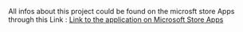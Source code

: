 All infos about this project could be found on the microsft store Apps through this Link :
[Link to the application on Microsoft Store Apps](https://www.microsoft.com/en-bw/p/darb-alhidaya/9p9czk39fgpv?activetab=pivot%3Aoverviewtab)
